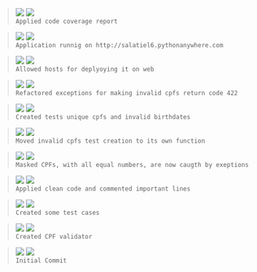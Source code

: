 > ![](https://img.shields.io/badge/May_26,_2022-black) ![](https://img.shields.io/badge/v1.1.0-FEAT-blue)  
> `Applied code coverage report`
 
> ![](https://img.shields.io/badge/May_26,_2022-black) ![](https://img.shields.io/badge/v1.0.0-RELEASE-gold)  
> `Application runnig on http://salatiel6.pythonanywhere.com`

> ![](https://img.shields.io/badge/May_26,_2022-black) ![](https://img.shields.io/badge/v0.4.2-FIX-green)  
> `Allowed hosts for deplyoying it on web`

> ![](https://img.shields.io/badge/May_25,_2022-black) ![](https://img.shields.io/badge/v0.4.1-REFACTOR-red)  
> `Refactored exceptions for making invalid cpfs return code 422`

> ![](https://img.shields.io/badge/May_25,_2022-black) ![](https://img.shields.io/badge/v0.4.0-FEAT-blue)  
> `Created tests unique cpfs and invalid birthdates`

> ![](https://img.shields.io/badge/May_25,_2022-black) ![](https://img.shields.io/badge/v0.3.3-REFACTOR-red)  
> `Moved invalid cpfs test creation to its own function`

> ![](https://img.shields.io/badge/May_25,_2022-black) ![](https://img.shields.io/badge/v0.3.2-FIX-green)  
> `Masked CPFs, with all equal numbers, are now caugth by exeptions`

>![](https://img.shields.io/badge/May_23,_2022-black) ![](https://img.shields.io/badge/v0.3.1-REFACTOR-red)  
> `Applied clean code and commented important lines`

>![](https://img.shields.io/badge/May_23,_2022-black) ![](https://img.shields.io/badge/v0.3.0-FEAT-blue)  
> `Created some test cases`

> ![](https://img.shields.io/badge/May_24,_2022-black) ![](https://img.shields.io/badge/v0.2.0-FEAT-blue)  
> `Created CPF validator`

> ![](https://img.shields.io/badge/May_23,_2022-black) ![](https://img.shields.io/badge/v0.1.0-FEAT-blue)  
> `Initial Commit`  
